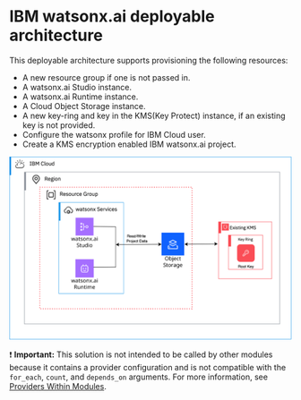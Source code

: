# IBM watsonx.ai deployable architecture

This deployable architecture supports provisioning the following resources:

- A new resource group if one is not passed in.
- A watsonx.ai Studio instance.
- A watsonx.ai Runtime instance.
- A Cloud Object Storage instance.
- A new key-ring and key in the KMS(Key Protect) instance, if an existing key is not provided.
- Configure the watsonx profile for IBM Cloud user.
- Create a KMS encryption enabled IBM watsonx.ai project.

![watsonx-ai-deployable-architecture](../../reference-architecture/watsonx-ai-da.svg)

:exclamation: **Important:** This solution is not intended to be called by other modules because it contains a provider configuration and is not compatible with the `for_each`, `count`, and `depends_on` arguments. For more information, see [Providers Within Modules](https://developer.hashicorp.com/terraform/language/modules/develop/providers).
